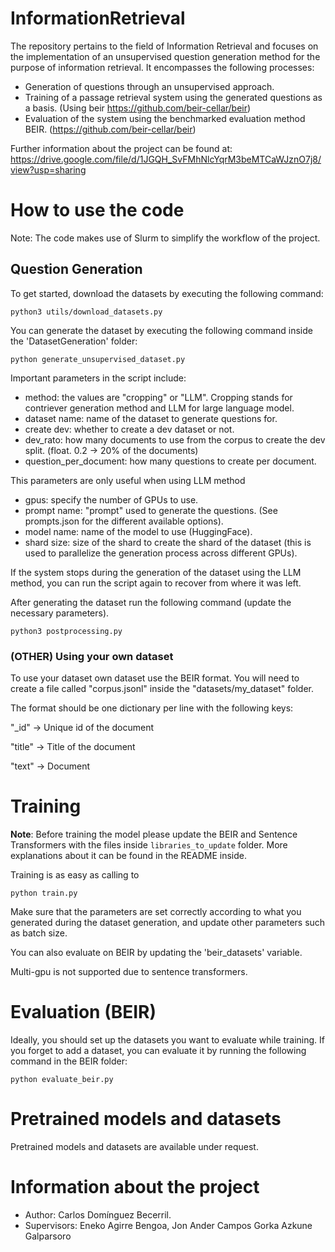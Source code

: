 # InformationRetrieval

The repository pertains to the field of Information Retrieval and focuses on the implementation of an unsupervised question generation method for the purpose of information retrieval. It encompasses the following processes:

- Generation of questions through an unsupervised approach.
- Training of a passage retrieval system using the generated questions as a basis. (Using beir https://github.com/beir-cellar/beir)
- Evaluation of the system using the benchmarked evaluation method BEIR. (https://github.com/beir-cellar/beir)


Further information about the project can be found at: https://drive.google.com/file/d/1JGQH_SvFMhNlcYqrM3beMTCaWJznO7j8/view?usp=sharing

# How to use the code

Note: The code makes use of Slurm to simplify the workflow of the project.

## Question Generation

To get started, download the datasets by executing the following command:

```
python3 utils/download_datasets.py
```

You can generate the dataset by executing the following command inside the 'DatasetGeneration' folder:

```
python generate_unsupervised_dataset.py
```

Important parameters in the script include:
- method: the values are "cropping" or "LLM". Cropping stands for contriever generation method and LLM for large language model.
- dataset name: name of the dataset to generate questions for.
- create dev: whether to create a dev dataset or not.
- dev_rato: how many documents to use from the corpus to create the dev split. (float. 0.2 -> 20% of the documents)
- question_per_document: how many questions to create per document.

This parameters are only useful when using LLM method
- gpus: specify the number of GPUs to use.
- prompt name: "prompt" used to generate the questions. (See prompts.json for the different available options).
- model name: name of the model to use (HuggingFace).
- shard size: size of the shard to create the shard of the dataset (this is used to parallelize the generation process across different GPUs).


If the system stops during the generation of the dataset using the LLM method, you can run the script again to recover from where it was left.

After generating the dataset run the following command (update the necessary parameters).

```
python3 postprocessing.py
```

### (OTHER) Using your own dataset

To use your dataset own dataset use the BEIR format. You will need to create a file called "corpus.jsonl" inside the "datasets/my_dataset" folder.

The format should be one dictionary per line with the following keys:

"_id" -> Unique id of the document

"title" -> Title of the document

"text" -> Document


# Training

**Note**: Before training the model please update the BEIR and Sentence Transformers with the files inside ```libraries_to_update``` folder. More explanations about it can be found in the README inside.

Training is as easy as calling to 
```
python train.py
```

Make sure that the parameters are set correctly according to what you generated during the dataset generation, and update other parameters such as batch size.

You can also evaluate on BEIR by updating the 'beir_datasets' variable.

Multi-gpu is not supported due to sentence transformers.

# Evaluation (BEIR)

Ideally, you should set up the datasets you want to evaluate while training. If you forget to add a dataset, you can evaluate it by running the following command in the BEIR folder:

```
python evaluate_beir.py
```

# Pretrained models and datasets

Pretrained models and datasets are available under request.

# Information about the project

- Author: Carlos Domínguez Becerril.
- Supervisors: Eneko Agirre Bengoa, Jon Ander Campos Gorka Azkune Galparsoro

